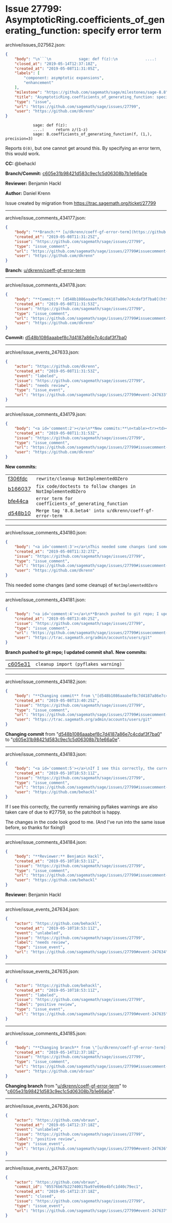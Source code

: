 # Issue 27799: AsymptoticRing.coefficients_of_generating_function: specify error term

archive/issues_027562.json:
```json
{
    "body": "\n```\n            sage: def f(z):\n            ....:     return z/(1-z)\n            sage: B.coefficients_of_generating_function(f, (1,), precision=3)\n```\nReports `O(0)`, but one cannot get around this. By specifying an error term, this would work.\n\n**CC:**  @behackl\n\n**Branch/Commit:** [c605e31b98421d583c9ec1c5d06308b7b1e66a0e](https://github.com/sagemath/sagetrac-mirror/commit/c605e31b98421d583c9ec1c5d06308b7b1e66a0e)\n\n**Reviewer:** Benjamin Hackl\n\n**Author:** Daniel Krenn\n\nIssue created by migration from https://trac.sagemath.org/ticket/27799\n\n",
    "closed_at": "2019-05-14T12:37:18Z",
    "created_at": "2019-05-08T11:31:05Z",
    "labels": [
        "component: asymptotic expansions",
        "enhancement"
    ],
    "milestone": "https://github.com/sagemath/sage/milestones/sage-8.8",
    "title": "AsymptoticRing.coefficients_of_generating_function: specify error term",
    "type": "issue",
    "url": "https://github.com/sagemath/sage/issues/27799",
    "user": "https://github.com/dkrenn"
}
```

```
            sage: def f(z):
            ....:     return z/(1-z)
            sage: B.coefficients_of_generating_function(f, (1,), precision=3)
```
Reports `O(0)`, but one cannot get around this. By specifying an error term, this would work.

**CC:**  @behackl

**Branch/Commit:** [c605e31b98421d583c9ec1c5d06308b7b1e66a0e](https://github.com/sagemath/sagetrac-mirror/commit/c605e31b98421d583c9ec1c5d06308b7b1e66a0e)

**Reviewer:** Benjamin Hackl

**Author:** Daniel Krenn

Issue created by migration from https://trac.sagemath.org/ticket/27799





---

archive/issue_comments_434177.json:
```json
{
    "body": "**Branch:** [u/dkrenn/coeff-gf-error-term](https://github.com/sagemath/sagetrac-mirror/tree/u/dkrenn/coeff-gf-error-term)",
    "created_at": "2019-05-08T11:31:25Z",
    "issue": "https://github.com/sagemath/sage/issues/27799",
    "type": "issue_comment",
    "url": "https://github.com/sagemath/sage/issues/27799#issuecomment-434177",
    "user": "https://github.com/dkrenn"
}
```

**Branch:** [u/dkrenn/coeff-gf-error-term](https://github.com/sagemath/sagetrac-mirror/tree/u/dkrenn/coeff-gf-error-term)



---

archive/issue_comments_434178.json:
```json
{
    "body": "**Commit:** [d548b1086aaabef8c7d4187a86e7c4cdaf3f7ba0](https://github.com/sagemath/sagetrac-mirror/commit/d548b1086aaabef8c7d4187a86e7c4cdaf3f7ba0)",
    "created_at": "2019-05-08T11:31:53Z",
    "issue": "https://github.com/sagemath/sage/issues/27799",
    "type": "issue_comment",
    "url": "https://github.com/sagemath/sage/issues/27799#issuecomment-434178",
    "user": "https://github.com/dkrenn"
}
```

**Commit:** [d548b1086aaabef8c7d4187a86e7c4cdaf3f7ba0](https://github.com/sagemath/sagetrac-mirror/commit/d548b1086aaabef8c7d4187a86e7c4cdaf3f7ba0)



---

archive/issue_events_247633.json:
```json
{
    "actor": "https://github.com/dkrenn",
    "created_at": "2019-05-08T11:31:53Z",
    "event": "labeled",
    "issue": "https://github.com/sagemath/sage/issues/27799",
    "label": "needs review",
    "type": "issue_event",
    "url": "https://github.com/sagemath/sage/issues/27799#event-247633"
}
```



---

archive/issue_comments_434179.json:
```json
{
    "body": "<a id='comment:2'></a>\n**New commits:**\n<table><tr><td><a href=\"https://github.com/sagemath/sagetrac-mirror/commit/f306fdc9de990a3419844d56f67ec75d8e771d1d\">f306fdc</a></td><td><code>rewrite/cleanup NotImplementedOZero</code></td></tr><tr><td><a href=\"https://github.com/sagemath/sagetrac-mirror/commit/b166037b7b8785a675439d054d15ec120487e7da\">b166037</a></td><td><code>fix code/doctests to follow changes in NotImplementedOZero</code></td></tr><tr><td><a href=\"https://github.com/sagemath/sagetrac-mirror/commit/bfe44ca0f09e034f62e68d98e2239ceaaf8ed794\">bfe44ca</a></td><td><code>error_term for coefficients_of_generating_function</code></td></tr><tr><td><a href=\"https://github.com/sagemath/sagetrac-mirror/commit/d548b1086aaabef8c7d4187a86e7c4cdaf3f7ba0\">d548b10</a></td><td><code>Merge tag '8.8.beta4' into u/dkrenn/coeff-gf-error-term</code></td></tr></table>\n",
    "created_at": "2019-05-08T11:31:53Z",
    "issue": "https://github.com/sagemath/sage/issues/27799",
    "type": "issue_comment",
    "url": "https://github.com/sagemath/sage/issues/27799#issuecomment-434179",
    "user": "https://github.com/dkrenn"
}
```

<a id='comment:2'></a>
**New commits:**
<table><tr><td><a href="https://github.com/sagemath/sagetrac-mirror/commit/f306fdc9de990a3419844d56f67ec75d8e771d1d">f306fdc</a></td><td><code>rewrite/cleanup NotImplementedOZero</code></td></tr><tr><td><a href="https://github.com/sagemath/sagetrac-mirror/commit/b166037b7b8785a675439d054d15ec120487e7da">b166037</a></td><td><code>fix code/doctests to follow changes in NotImplementedOZero</code></td></tr><tr><td><a href="https://github.com/sagemath/sagetrac-mirror/commit/bfe44ca0f09e034f62e68d98e2239ceaaf8ed794">bfe44ca</a></td><td><code>error_term for coefficients_of_generating_function</code></td></tr><tr><td><a href="https://github.com/sagemath/sagetrac-mirror/commit/d548b1086aaabef8c7d4187a86e7c4cdaf3f7ba0">d548b10</a></td><td><code>Merge tag '8.8.beta4' into u/dkrenn/coeff-gf-error-term</code></td></tr></table>




---

archive/issue_comments_434180.json:
```json
{
    "body": "<a id='comment:3'></a>\nThis needed some changes (and some cleanup) of `NotImplementedOZero`",
    "created_at": "2019-05-08T11:32:27Z",
    "issue": "https://github.com/sagemath/sage/issues/27799",
    "type": "issue_comment",
    "url": "https://github.com/sagemath/sage/issues/27799#issuecomment-434180",
    "user": "https://github.com/dkrenn"
}
```

<a id='comment:3'></a>
This needed some changes (and some cleanup) of `NotImplementedOZero`



---

archive/issue_comments_434181.json:
```json
{
    "body": "<a id='comment:4'></a>\n**Branch pushed to git repo; I updated commit sha1.** **New commits:**\n<table><tr><td><a href=\"https://github.com/sagemath/sagetrac-mirror/commit/c605e31b98421d583c9ec1c5d06308b7b1e66a0e\">c605e31</a></td><td><code>cleanup import (pyflakes warning)</code></td></tr></table>\n",
    "created_at": "2019-05-08T13:40:25Z",
    "issue": "https://github.com/sagemath/sage/issues/27799",
    "type": "issue_comment",
    "url": "https://github.com/sagemath/sage/issues/27799#issuecomment-434181",
    "user": "https://trac.sagemath.org/admin/accounts/users/git"
}
```

<a id='comment:4'></a>
**Branch pushed to git repo; I updated commit sha1.** **New commits:**
<table><tr><td><a href="https://github.com/sagemath/sagetrac-mirror/commit/c605e31b98421d583c9ec1c5d06308b7b1e66a0e">c605e31</a></td><td><code>cleanup import (pyflakes warning)</code></td></tr></table>




---

archive/issue_comments_434182.json:
```json
{
    "body": "**Changing commit** from \"[d548b1086aaabef8c7d4187a86e7c4cdaf3f7ba0](https://github.com/sagemath/sagetrac-mirror/commit/d548b1086aaabef8c7d4187a86e7c4cdaf3f7ba0)\" to \"[c605e31b98421d583c9ec1c5d06308b7b1e66a0e](https://github.com/sagemath/sagetrac-mirror/commit/c605e31b98421d583c9ec1c5d06308b7b1e66a0e)\".",
    "created_at": "2019-05-08T13:40:25Z",
    "issue": "https://github.com/sagemath/sage/issues/27799",
    "type": "issue_comment",
    "url": "https://github.com/sagemath/sage/issues/27799#issuecomment-434182",
    "user": "https://trac.sagemath.org/admin/accounts/users/git"
}
```

**Changing commit** from "[d548b1086aaabef8c7d4187a86e7c4cdaf3f7ba0](https://github.com/sagemath/sagetrac-mirror/commit/d548b1086aaabef8c7d4187a86e7c4cdaf3f7ba0)" to "[c605e31b98421d583c9ec1c5d06308b7b1e66a0e](https://github.com/sagemath/sagetrac-mirror/commit/c605e31b98421d583c9ec1c5d06308b7b1e66a0e)".



---

archive/issue_comments_434183.json:
```json
{
    "body": "<a id='comment:5'></a>\nIf I see this correctly, the currently remaining pyflakes warnings are also taken care of due to #27759, so the patchbot is happy.\n\nThe changes in the code look good to me. (And I've run into the same issue before, so thanks for fixing!)",
    "created_at": "2019-05-10T18:53:11Z",
    "issue": "https://github.com/sagemath/sage/issues/27799",
    "type": "issue_comment",
    "url": "https://github.com/sagemath/sage/issues/27799#issuecomment-434183",
    "user": "https://github.com/behackl"
}
```

<a id='comment:5'></a>
If I see this correctly, the currently remaining pyflakes warnings are also taken care of due to #27759, so the patchbot is happy.

The changes in the code look good to me. (And I've run into the same issue before, so thanks for fixing!)



---

archive/issue_comments_434184.json:
```json
{
    "body": "**Reviewer:** Benjamin Hackl",
    "created_at": "2019-05-10T18:53:11Z",
    "issue": "https://github.com/sagemath/sage/issues/27799",
    "type": "issue_comment",
    "url": "https://github.com/sagemath/sage/issues/27799#issuecomment-434184",
    "user": "https://github.com/behackl"
}
```

**Reviewer:** Benjamin Hackl



---

archive/issue_events_247634.json:
```json
{
    "actor": "https://github.com/behackl",
    "created_at": "2019-05-10T18:53:11Z",
    "event": "unlabeled",
    "issue": "https://github.com/sagemath/sage/issues/27799",
    "label": "needs review",
    "type": "issue_event",
    "url": "https://github.com/sagemath/sage/issues/27799#event-247634"
}
```



---

archive/issue_events_247635.json:
```json
{
    "actor": "https://github.com/behackl",
    "created_at": "2019-05-10T18:53:11Z",
    "event": "labeled",
    "issue": "https://github.com/sagemath/sage/issues/27799",
    "label": "positive review",
    "type": "issue_event",
    "url": "https://github.com/sagemath/sage/issues/27799#event-247635"
}
```



---

archive/issue_comments_434185.json:
```json
{
    "body": "**Changing branch** from \"[u/dkrenn/coeff-gf-error-term](https://github.com/sagemath/sagetrac-mirror/tree/u/dkrenn/coeff-gf-error-term)\" to \"[c605e31b98421d583c9ec1c5d06308b7b1e66a0e](https://github.com/sagemath/sagetrac-mirror/commit/c605e31b98421d583c9ec1c5d06308b7b1e66a0e)\".",
    "created_at": "2019-05-14T12:37:18Z",
    "issue": "https://github.com/sagemath/sage/issues/27799",
    "type": "issue_comment",
    "url": "https://github.com/sagemath/sage/issues/27799#issuecomment-434185",
    "user": "https://github.com/vbraun"
}
```

**Changing branch** from "[u/dkrenn/coeff-gf-error-term](https://github.com/sagemath/sagetrac-mirror/tree/u/dkrenn/coeff-gf-error-term)" to "[c605e31b98421d583c9ec1c5d06308b7b1e66a0e](https://github.com/sagemath/sagetrac-mirror/commit/c605e31b98421d583c9ec1c5d06308b7b1e66a0e)".



---

archive/issue_events_247636.json:
```json
{
    "actor": "https://github.com/vbraun",
    "created_at": "2019-05-14T12:37:18Z",
    "event": "unlabeled",
    "issue": "https://github.com/sagemath/sage/issues/27799",
    "label": "positive review",
    "type": "issue_event",
    "url": "https://github.com/sagemath/sage/issues/27799#event-247636"
}
```



---

archive/issue_events_247637.json:
```json
{
    "actor": "https://github.com/vbraun",
    "commit_id": "05576b67b22740017ba97e696e4bfc1d40c79ec1",
    "created_at": "2019-05-14T12:37:18Z",
    "event": "closed",
    "issue": "https://github.com/sagemath/sage/issues/27799",
    "type": "issue_event",
    "url": "https://github.com/sagemath/sage/issues/27799#event-247637"
}
```
